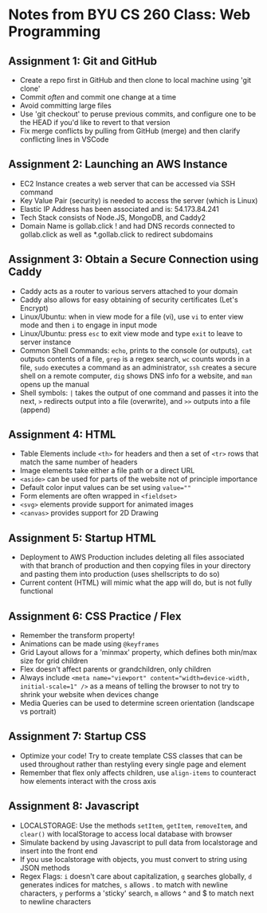 # Notes from BYU CS 260 Class: Web Programming

## Assignment 1: Git and GitHub

- Create a repo first in GitHub and then clone to local machine using 'git clone'
- Commit *often* and commit one change at a time
- Avoid committing large files
- Use 'git checkout' to peruse previous commits, and configure one to be the HEAD if you'd like to revert to that version
- Fix merge conflicts by pulling from GitHub (merge) and then clarify conflicting lines in VSCode

## Assignment 2: Launching an AWS Instance

- EC2 Instance creates a web server that can be accessed via SSH command
- Key Value Pair (security) is needed to access the server (which is Linux)
- Elastic IP Address has been associated and is: 54.173.84.241
- Tech Stack consists of Node.JS, MongoDB, and Caddy2
- Domain Name is gollab.click ! and had DNS records connected to gollab.click as well as \*.gollab.click to redirect subdomains

## Assignment 3: Obtain a Secure Connection using Caddy

- Caddy acts as a router to various servers attached to your domain
- Caddy also allows for easy obtaining of security certificates (Let's Encrypt)
- Linux/Ubuntu: when in view mode for a file (vi), use `vi` to enter view mode and then `i` to engage in input mode
- Linux/Ubuntu: press `esc` to exit view mode and type `exit` to leave to server instance
- Common Shell Commands: `echo`, prints to the console (or outputs), `cat` outputs contents of a file, `grep` is a regex search, `wc` counts words in a file, `sudo` executes a command as an administrator, `ssh` creates a secure shell on a remote computer, `dig` shows DNS info for a website, and `man` opens up the manual
- Shell symbols: `|` takes the output of one command and passes it into the next, `>` redirects output into a file (overwrite), and `>>` outputs into a file (append)

## Assignment 4: HTML

- Table Elements include `<th>` for headers and then a set of `<tr>` rows that match the same number of headers
- Image elements take either a file path or a direct URL
- `<aside>` can be used for parts of the website not of principle importance
- Default color input values can be set using `value=""`
- Form elements are often wrapped in `<fieldset>`
- `<svg>` elements provide support for animated images
- `<canvas>` provides support for 2D Drawing

## Assignment 5: Startup HTML
- Deployment to AWS Production includes deleting all files associated with that branch of production and then copying files in your directory and pasting them into production (uses shellscripts to do so)
- Current content (HTML) will mimic what the app will do, but is not fully functional

## Assignment 6: CSS Practice / Flex
- Remember the transform property!
- Animations can be made using `@keyframes`
- Grid Layout allows for a 'minmax' property, which defines both min/max size for grid children
- Flex doesn't affect parents or grandchildren, only children
- Always include `<meta name="viewport" content="width=device-width, initial-scale=1" />` as a means of telling the browser to not try to shrink your website when devices change
- Media Queries can be used to determine screen orientation (landscape vs portrait)

## Assignment 7: Startup CSS
- Optimize your code! Try to create template CSS classes that can be used throughout rather than restyling every single page and element
- Remember that flex only affects children, use `align-items` to counteract how elements interact with the cross axis

## Assignment 8: Javascript
- LOCALSTORAGE: Use the methods `setItem`, `getItem`, `removeItem`, and `clear()` with localStorage to access local database with browser
- Simulate backend by using Javascript to pull data from localstorage and insert into the front end
- If you use localstorage with objects, you must convert to string using JSON methods
- Regex Flags: `i` doesn't care about capitalization, `g` searches globally, `d` generates indices for matches, `s` allows . to match with newline characters, `y` performs a 'sticky' search, `m` allows ^ and $ to match next to newline characters
